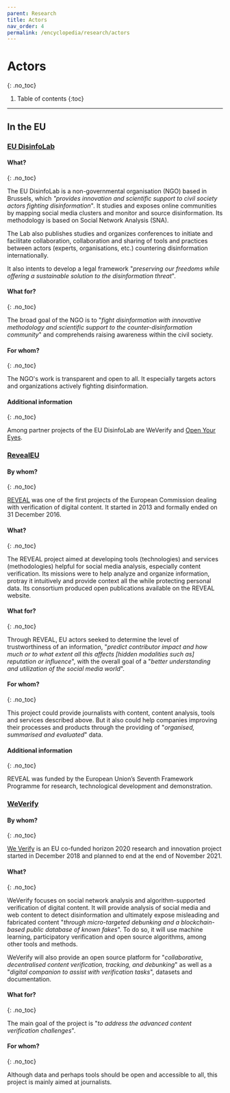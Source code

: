 ```yaml
---
parent: Research
title: Actors
nav_order: 4
permalink: /encyclopedia/research/actors
---
```


# Actors
{: .no_toc}

1. Table of contents
{:toc}

- - -

## In the EU

### [EU DisinfoLab](https://www.disinfo.eu/)

#### What?
{: .no_toc}

The EU DisinfoLab is a non-governmental organisation (NGO) based in Brussels, which _"provides innovation and scientific support to civil society actors fighting disinformation_". It studies and exposes online communities by mapping social media clusters and monitor and source disinformation. Its methodology is based on Social Network Analysis (SNA).

The Lab also publishes studies and organizes conferences to initiate and facilitate collaboration, collaboration and sharing of tools and practices between actors (experts, organisations, etc.) countering disinformation internationally.

It also intents to develop a legal framework "_preserving our freedoms while offering a sustainable solution to the disinformation threat_".

#### What for?
{: .no_toc}

The broad goal of the NGO is to "_fight disinformation with innovative methodology and scientific support to the counter-disinformation community_" and comprehends raising awareness within the civil society.

#### For whom?
{: .no_toc}

The NGO's work is transparent and open to all. It especially targets actors and organizations actively fighting disinformation.

#### Additional information
{: .no_toc}

Among partner projects of the EU DisinfoLab are WeVerify and [Open Your Eyes](https://www.disinfo.eu/projects/).


### [RevealEU](https://revealproject.eu/)

#### By whom?
{: .no_toc}

[REVEAL](https://revealproject.eu/) was one of the first projects of the European Commission dealing with verification of digital content. It started in 2013 and formally ended on 31 December 2016.

#### What?
{: .no_toc}

The REVEAL project aimed at developing tools (technologies) and services (methodologies) helpful for social media analysis, especially content verification. Its missions were to help analyze and organize information, protray it intuitively and provide context all the while protecting personal data. Its consortium produced open publications available on the REVEAL website.

#### What for?
{: .no_toc}

Through REVEAL, EU actors seeked to determine the level of trustworthiness of an information, "_predict contributor impact and how much or to what extent all this affects [hidden modalities such as] reputation or influence_", with the overall goal of a "_better understanding and utilization of the social media world_".

#### For whom?
{: .no_toc}

This project could provide journalists with content, content analysis, tools and services described above. But it also could help companies improving their processes and products through the providing of "_organised, summarised and evaluated_" data.

#### Additional information
{: .no_toc}

REVEAL was funded by the European Union’s Seventh Framework Programme for research, technological development and demonstration.


### [WeVerify](https://weverify.eu/)

#### By whom?
{: .no_toc}

[We Verify](https://weverify.eu/) is an EU co-funded horizon 2020 research and innovation project started in December 2018 and planned to end at the end of November 2021.

#### What?
{: .no_toc}

WeVerify focuses on social network analysis and algorithm-supported verification of digital content.
It will provide analysis of social media and web content to detect disinformation and ultimately expose misleading and fabricated content "_through micro-targeted debunking and a blockchain-based public database of known fakes_".
To do so, it will use machine learning, participatory verification and open source algorithms, among other tools and methods.

WeVerify will also provide an open source platform for "_collaborative, decentralised content verification, tracking, and debunking_" as well as a "_digital companion to assist with verification tasks_", datasets and documentation.

#### What for?
{: .no_toc}

The main goal of the project is "_to address the advanced content verification challenges_".

#### For whom?
{: .no_toc}

Although data and perhaps tools should be open and accessible to all, this project is mainly aimed at journalists.
